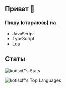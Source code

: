 ## Привет 👋

### Пишу (стараюсь) на

- JavaScript
- TypeScript
- Lua

## Статы

![kotisoff's Stats](https://github-readme-stats.vercel.app/api?username=kotisoff&theme=dark&show_icons=true&hide_border=true&count_private=true)

![kotisoff's Top Languages](https://github-readme-stats.vercel.app/api/top-langs/?username=kotisoff&theme=dark&show_icons=true&hide_border=true&layout=compact)

<!--
Here are some ideas to get you started:

- 🔭 I’m currently working on ...
- 🌱 I’m currently learning ...
- 👯 I’m looking to collaborate on ...
- 🤔 I’m looking for help with ...
- 💬 Ask me about ...
- 📫 How to reach me: ...
- 😄 Pronouns: ...
- ⚡ Fun fact: ...
-->
